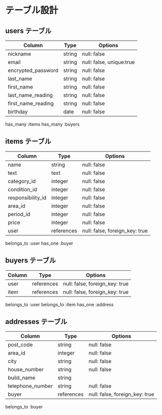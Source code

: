 # テーブル設計

## users テーブル

| Column                 | Type     | Options                 |
| ------------------     | ------   | -----------             |
| nickname               | string   | null: false             |
| email                  | string   | null: false, unique:true|
| encrypted_password     | string   | null: false             |
| last_name              | string   | null: false             |
| first_name             | string   | null: false             |
| last_name_reading      | string   | null: false             |
| first_name_reading     | string   | null: false             |
| birthday               | date     | null: false             |

has_many :items
has_many :buyers

## items テーブル

| Column            | Type      | Options     |
| ------------------| ------    | ----------- |
| name              | string    | null: false |
| text              | text      | null: false |
| category_id       | integer   | null: false |
| condition_id      | integer   | null: false |
| responsibility_id | integer   | null: false |
| area_id           | integer   | null: false |
| period_id         | integer   | null: false |
| price             | integer   | null: false |
| user              | references| null: false, foreign_key: true  |

belongs_to :user
has_one :buyer


## buyers テーブル

| Column    | Type       | Options                        |
| ------    | ---------- | ------------------------------ |
| user      | references | null: false, foreign_key: true |
| item      | references | null: false, foreign_key: true |

belongs_to :user
belongs_to :item
has_one :address

## addresses テーブル

| Column                 | Type       | Options     |
| ------------------     | ------     | ----------- |
| post_code              | string     | null: false |
| area_id                | integer    | null: false |
| city                   | string     | null: false |
| house_number           | string     | null: false |
| build_name             | string     |  
| telephone_number       | string     | null: false |
| buyer                  | references | null: false, foreign_key: true  |

belongs_to :buyer

